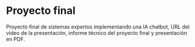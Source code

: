 # Proyecto final

Proyecto final de sistemas expertos implementando una IA chatbot, URL del video de la presentación, informe técnico del proyecto final y presentación en PDF.
